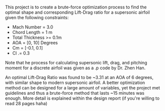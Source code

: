 This project is to create a brute-force optimization process to find the optimal shape and corresponding Lift-Drag ratio for a supersonic airfoil given the following constraints:

- Mach Number = 3.0
- Chord Length = 1 m
- Total Thickness >= 0.1m
- AOA = [0, 10] Degrees
- Cm = [-0.1, 0.1]
- Cl .= 0.3

Note that he process for calculating supersonic lift, drag, and pitching moment for a discrete airfoil was given as a .p code by Dr. Zhen Han. 

An optimal Lift-Drag Ratio was found to be ~3.31 at an AOA of 6 degrees, with similar shape to modern supersonic airfoil. A better optimization method can be designed for a large amount of variables, yet the project met guidelines and thus a brute-force method that lasts ~15 minutes was enough. More detail is explained within the design report (if you're willing to read 28 pages haha)
